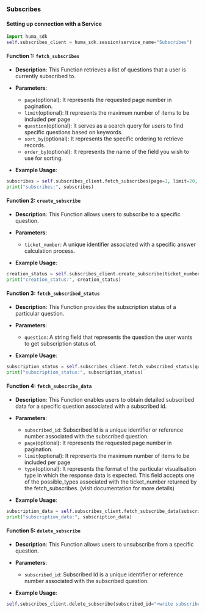 ### Subscribes

#### Setting up connection with a Service

```python
import huma_sdk
self.subscribes_client = huma_sdk.session(service_name="Subscribes")
```

#### Function 1: `fetch_subscribes`

- **Description**: This Function retrieves a list of questions that a user is currently subscribed to.
- **Parameters**:
  - `page`(optional): It represents the requested page number in pagination.
  - `limit`(optional): It represents the maximum number of items to be included per page
  - `question`(optional): It serves as a search query for users to find specific questions based on keywords.
  - `sort_by`(optional): It represents the specific ordering to retrieve records.
  - `order_by`(optional): It represents the name of the field you wish to use for sorting.
 
- **Example Usage**:

```python
subscribes = self.subscribes_client.fetch_subscribes(page=1, limit=20, question="<write your keyword to search>", order_by="created_date", sort_by=-1)
print("subscribes:", subscribes)
```

#### Function 2: `create_subscribe`

- **Description**: This Function allows users to subscribe to a specific question.
- **Parameters**:
  - `ticket_number`: A unique identifier associated with a specific answer calculation process.
 
- **Example Usage**:

```python
creation_status = self.subscribes_client.create_subscribe(ticket_number="<write your ticket number>")
print("creation_status:", creation_status)
```

#### Function 3: `fetch_subscribed_status`

- **Description**: This Function provides the subscription status of a particular question.
- **Parameters**:
  - `question`: A string field that represents the question the user wants to get subscription status of.
 
- **Example Usage**:

```python
subscription_status = self.subscribes_client.fetch_subscribed_status(question="<write your question>")
print("subscription_status:", subscription_status)
```

#### Function 4: `fetch_subscribe_data`

- **Description**: This Function enables users to obtain detailed subscribed data for a specific question associated with a subscribed id.
- **Parameters**:
  - `subscribed_id`: Subscribed Id is a unique identifier or reference number associated with the subscribed question.
  - `page`(optional): It represents the requested page number in pagination.
  - `limit`(optional): It represents the maximum number of items to be included per page
  - `type`(optional): It represents the format of the particular visualisation type in which the response data is expected. This field accepts one of the possible_types associated with the ticket_number returned by the fetch_subscribes. (visit documentation for more details)
 
- **Example Usage**:

```python
subscription_data = self.subscribes_client.fetch_subscribe_data(subscribed_id="<write subscribed_id of question>", page=1, limit=20, type="<write your required visual data type>")
print("subscription_data:", subscription_data)
```

#### Function 5: `delete_subscribe`

- **Description**: This Function allows users to unsubscribe from a specific question.
- **Parameters**:
  - `subscribed_id`: Subscribed Id is a unique identifier or reference number associated with the subscribed question.
 
- **Example Usage**:

```python
self.subscribes_client.delete_subscribe(subscribed_id="<write subscribed_id of your question>")
```